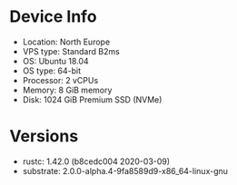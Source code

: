 # Device Info

- Location: North Europe
- VPS type: Standard B2ms
- OS: Ubuntu 18.04
- OS type: 64-bit
- Processor: 2 vCPUs
- Memory: 8 GiB memory
- Disk: 1024 GiB Premium SSD (NVMe)

# Versions

- rustc: 1.42.0 (b8cedc004 2020-03-09)
- substrate: 2.0.0-alpha.4-9fa8589d9-x86_64-linux-gnu

